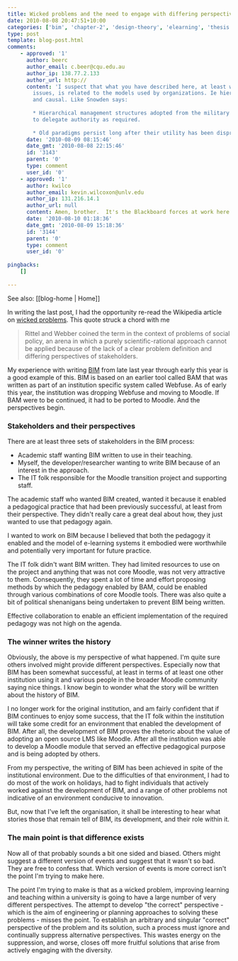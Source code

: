 ```yaml
---
title: Wicked problems and the need to engage with differing perspectives
date: 2010-08-08 20:47:51+10:00
categories: ['bim', 'chapter-2', 'design-theory', 'elearning', 'thesis']
type: post
template: blog-post.html
comments:
    - approved: '1'
      author: beerc
      author_email: c.beer@cqu.edu.au
      author_ip: 138.77.2.133
      author_url: http://
      content: 'I suspect that what you have described here, at least with the organizational
        issues, is related to the models used by organizations. Ie hierarchical, rigid
        and causal. Like Snowden says:
    
        * Hierarchical management structures adopted from the military without the ability
        to delegate authority as required.
    
        * Old paradigms persist long after their utility has been disproven.'
      date: '2010-08-09 08:15:46'
      date_gmt: '2010-08-08 22:15:46'
      id: '3143'
      parent: '0'
      type: comment
      user_id: '0'
    - approved: '1'
      author: kwilco
      author_email: kevin.wilcoxon@unlv.edu
      author_ip: 131.216.14.1
      author_url: null
      content: Amen, brother.  It's the Blackboard forces at work here at UNLV.
      date: '2010-08-10 01:18:36'
      date_gmt: '2010-08-09 15:18:36'
      id: '3144'
      parent: '0'
      type: comment
      user_id: '0'
    
pingbacks:
    []
    
---
```


See also: [[blog-home | Home]]

In writing the last post, I had the opportunity re-read the Wikipedia article on [wicked problems](http://en.wikipedia.org/wiki/Wicked_problem). This quote struck a chord with me

> Rittel and Webber coined the term in the context of problems of social policy, an arena in which a purely scientific-rational approach cannot be applied because of the lack of a clear problem definition and differing perspectives of stakeholders.

My experience with writing [BIM](/blog2/research/bam-blog-aggregation-management/) from late last year through early this year is a good example of this. BIM is based on an earlier tool called BAM that was written as part of an institution specific system called Webfuse. As of early this year, the institution was dropping Webfuse and moving to Moodle. If BAM were to be continued, it had to be ported to Moodle. And the perspectives begin.

### Stakeholders and their perspectives

There are at least three sets of stakeholders in the BIM process:

- Academic staff wanting BIM written to use in their teaching.
- Myself, the developer/researcher wanting to write BIM because of an interest in the approach.
- The IT folk responsible for the Moodle transition project and supporting staff.

The academic staff who wanted BIM created, wanted it because it enabled a pedagogical practice that had been previously successful, at least from their perspective. They didn't really care a great deal about how, they just wanted to use that pedagogy again.

I wanted to work on BIM because I believed that both the pedagogy it enabled and the model of e-learning systems it embodied were worthwhile and potentially very important for future practice.

The IT folk didn't want BIM written. They had limited resources to use on the project and anything that was not core Moodle, was not very attractive to them. Consequently, they spent a lot of time and effort proposing methods by which the pedagogy enabled by BAM, could be enabled through various combinations of core Moodle tools. There was also quite a bit of political shenanigans being undertaken to prevent BIM being written.

Effective collaboration to enable an efficient implementation of the required pedagogy was not high on the agenda.

### The winner writes the history

Obviously, the above is my perspective of what happened. I'm quite sure others involved might provide different perspectives. Especially now that BIM has been somewhat successful, at least in terms of at least one other institution using it and various people in the broader Moodle community saying nice things. I know begin to wonder what the story will be written about the history of BIM.

I no longer work for the original institution, and am fairly confident that if BIM continues to enjoy some success, that the IT folk within the institution will take some credit for an environment that enabled the development of BIM. After all, the development of BIM proves the rhetoric about the value of adopting an open source LMS like Moodle. After all the institution was able to develop a Moodle module that served an effective pedagogical purpose and is being adopted by others.

From my perspective, the writing of BIM has been achieved in spite of the institutional environment. Due to the difficulties of that environment, I had to do most of the work on holidays, had to fight individuals that actively worked against the development of BIM, and a range of other problems not indicative of an environment conducive to innovation.

But, now that I've left the organisation, it shall be interesting to hear what stories those that remain tell of BIM, its development, and their role within it.

### The main point is that difference exists

Now all of that probably sounds a bit one sided and biased. Others might suggest a different version of events and suggest that it wasn't so bad. They are free to confess that. Which version of events is more correct isn't the point I'm trying to make here.

The point I'm trying to make is that as a wicked problem, improving learning and teaching within a university is going to have a large number of very different perspectives. The attempt to develop "the correct" perspective - which is the aim of engineering or planning approaches to solving these problems - misses the point. To establish an arbitrary and singular "correct" perspective of the problem and its solution, such a process must ignore and continually suppress alternative perspectives. This wastes energy on the suppression, and worse, closes off more fruitful solutions that arise from actively engaging with the diversity.